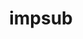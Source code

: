 ---
mission_id: impsub
editorsChoice:
title: "impsub"
authors: 
    - "Daniel Welander"
date:
filename: "impsub.zip"
description: "Unknown"
heroImage: 
levelReplaced:	SECBASE
difficulty: no
bm:	no
fme: no
wax: no
three_do: no
voc: no
gmd: no
vue: no
lfd: no
base: "New level from scratch" 
editors: "Unknown"

---